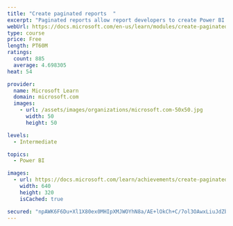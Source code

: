 ```yaml
---
title: "Create paginated reports  "
excerpt: "Paginated reports allow report developers to create Power BI artifacts that have tightly controlled rendering requirements. Paginated reports are ideal for creating sales invoices, receipts, purchase orders, and tabular data. This module will teach you how to create reports, add parameters, and work with tables and charts in paginated reports."
webUrl: https://docs.microsoft.com/en-us/learn/modules/create-paginated-reports-power-bi/
type: course
price: Free
length: PT60M
ratings:
  count: 885
  average: 4.698305
heat: 54

provider:
  name: Microsoft Learn
  domain: microsoft.com
  images:
    - url: /assets/images/organizations/microsoft.com-50x50.jpg
      width: 50
      height: 50

levels:
  - Intermediate

topics:
  - Power BI

images:
  - url: https://docs.microsoft.com/learn/achievements/create-paginated-reports-power-bi-social.png
    width: 640
    height: 320
    isCached: true

secured: "npAWK6F6Du+Xl1X80ex0MHIpXMJWOYhN8a/AE+lOkCh+C/7ol3OAwxLiuJdZbKUe+UOpVqBdeRTjGtMyP8z0wI0sSvdQ/nm0X9ihG1MHgFtzL8wWSDt51Eb2NdpWluguipzf5KgKpGHnledDf1dpg/3Oge+BH5jyQicVW66wlkLyxWvDWDZf+j8c1ctsxS5dB2dErZrgtKsh/iMJkPHzZW2OZFEam688H/Vimfa3+NuKhS2PRH+17ztldsTekh3LR6n6cIt0UcPww5zQtLVjknw5jX5AFy/LVo6yDvOwdvE1h2K9U/ddRnkzeuaHGXc6ZKSC9jOxw9sEyWxIfZvnSovdZcR6Rp6nyIOIq+QgYe7CzE98wfErwOyMXiHK+lExScttuVndw3fuU8P+4CjkDdImkw/gtjEbPgVCrqtTOjo=;ugRIrQVYWDdihDm3lqG9sw=="
---
```


